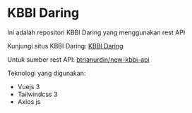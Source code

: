 # KBBI Daring

Ini adalah repositori KBBI Daring yang menggunakan rest API

Kunjungi situs KBBI Daring: [KBBI Daring](https://kbbidaring.netlify.app/)

Untuk sumber rest API: [btrianurdin/new-kbbi-api](https://github.com/btrianurdin/new-kbbi-api)

Teknologi yang digunakan:

* Vuejs 3
* Tailwindcss 3
* Axios js